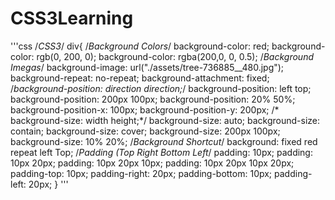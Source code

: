 # CSS3Learning
'''css
/*CSS3*/
div{
    /*Background Colors*/
    background-color: red;
    background-color: rgb(0, 200, 0);
    background-color: rgba(200,0, 0, 0.5);
    /*Background Imegas*/
    background-image: url("./assets/tree-736885__480.jpg");
    background-repeat: no-repeat;
    background-attachment: fixed;
    /*background-position: direction direction;*/
    background-position: left top;
    background-position: 200px 100px;
    background-position: 20% 50%;
    background-position-x: 100px;
    background-position-y: 200px;
    /* background-size: width height;*/
    background-size: auto;
    background-size: contain;
    background-size: cover;
    background-size: 200px 100px;
    background-size: 10% 20%;
    /*Background Shortcut*/
    background: fixed red repeat left Top;
    /*Padding (Top Right Bottom Left*/
    padding: 10px;
    padding: 10px 20px;
    padding: 10px 20px 10px;
    padding: 10px 20px 10px 20px;
    padding-top: 10px;
    padding-right: 20px;
    padding-bottom: 10px;
    padding-left: 20px;
}
'''
